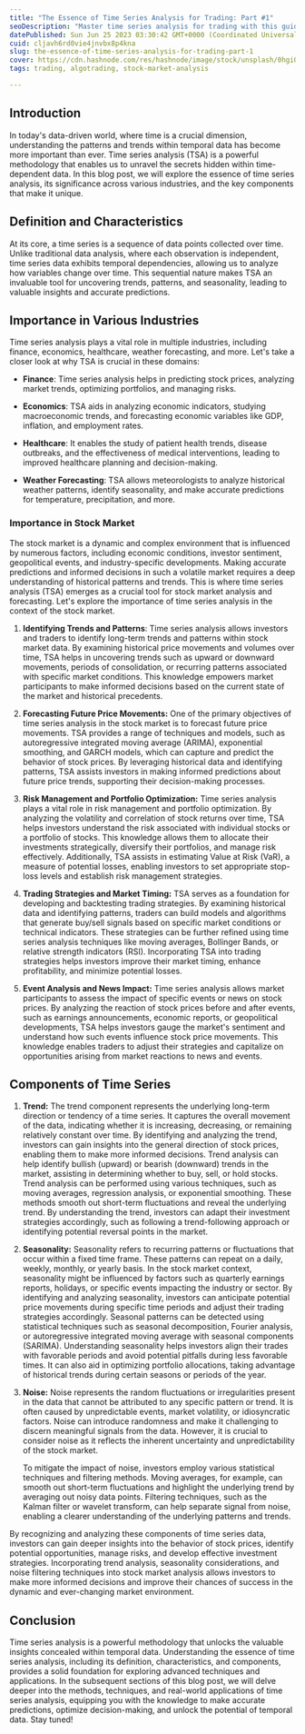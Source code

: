 ```yaml
---
title: "The Essence of Time Series Analysis for Trading: Part #1"
seoDescription: "Master time series analysis for trading with this guide, examining trends, patterns, and seasonality to optimize decisions and manage risk"
datePublished: Sun Jun 25 2023 03:30:42 GMT+0000 (Coordinated Universal Time)
cuid: cljavh6rd0vie4jnvbx8p4kna
slug: the-essence-of-time-series-analysis-for-trading-part-1
cover: https://cdn.hashnode.com/res/hashnode/image/stock/unsplash/0hgiQQEi4ic/upload/8ba124b5138737485386392df15ef6b7.jpeg
tags: trading, algotrading, stock-market-analysis

---
```


## Introduction

In today's data-driven world, where time is a crucial dimension, understanding the patterns and trends within temporal data has become more important than ever. Time series analysis (TSA) is a powerful methodology that enables us to unravel the secrets hidden within time-dependent data. In this blog post, we will explore the essence of time series analysis, its significance across various industries, and the key components that make it unique.

## Definition and Characteristics

At its core, a time series is a sequence of data points collected over time. Unlike traditional data analysis, where each observation is independent, time series data exhibits temporal dependencies, allowing us to analyze how variables change over time. This sequential nature makes TSA an invaluable tool for uncovering trends, patterns, and seasonality, leading to valuable insights and accurate predictions.

## Importance in Various Industries

Time series analysis plays a vital role in multiple industries, including finance, economics, healthcare, weather forecasting, and more. Let's take a closer look at why TSA is crucial in these domains:

* **Finance**: Time series analysis helps in predicting stock prices, analyzing market trends, optimizing portfolios, and managing risks.
    
* **Economics**: TSA aids in analyzing economic indicators, studying macroeconomic trends, and forecasting economic variables like GDP, inflation, and employment rates.
    
* **Healthcare**: It enables the study of patient health trends, disease outbreaks, and the effectiveness of medical interventions, leading to improved healthcare planning and decision-making.
    
* **Weather Forecasting**: TSA allows meteorologists to analyze historical weather patterns, identify seasonality, and make accurate predictions for temperature, precipitation, and more.
    

### Importance in Stock Market

The stock market is a dynamic and complex environment that is influenced by numerous factors, including economic conditions, investor sentiment, geopolitical events, and industry-specific developments. Making accurate predictions and informed decisions in such a volatile market requires a deep understanding of historical patterns and trends. This is where time series analysis (TSA) emerges as a crucial tool for stock market analysis and forecasting. Let's explore the importance of time series analysis in the context of the stock market.

1. **Identifying Trends and Patterns**: Time series analysis allows investors and traders to identify long-term trends and patterns within stock market data. By examining historical price movements and volumes over time, TSA helps in uncovering trends such as upward or downward movements, periods of consolidation, or recurring patterns associated with specific market conditions. This knowledge empowers market participants to make informed decisions based on the current state of the market and historical precedents.
    
2. **Forecasting Future Price Movements:** One of the primary objectives of time series analysis in the stock market is to forecast future price movements. TSA provides a range of techniques and models, such as autoregressive integrated moving average (ARIMA), exponential smoothing, and GARCH models, which can capture and predict the behavior of stock prices. By leveraging historical data and identifying patterns, TSA assists investors in making informed predictions about future price trends, supporting their decision-making processes.
    
3. **Risk Management and Portfolio Optimization:** Time series analysis plays a vital role in risk management and portfolio optimization. By analyzing the volatility and correlation of stock returns over time, TSA helps investors understand the risk associated with individual stocks or a portfolio of stocks. This knowledge allows them to allocate their investments strategically, diversify their portfolios, and manage risk effectively. Additionally, TSA assists in estimating Value at Risk (VaR), a measure of potential losses, enabling investors to set appropriate stop-loss levels and establish risk management strategies.
    
4. **Trading Strategies and Market Timing:** TSA serves as a foundation for developing and backtesting trading strategies. By examining historical data and identifying patterns, traders can build models and algorithms that generate buy/sell signals based on specific market conditions or technical indicators. These strategies can be further refined using time series analysis techniques like moving averages, Bollinger Bands, or relative strength indicators (RSI). Incorporating TSA into trading strategies helps investors improve their market timing, enhance profitability, and minimize potential losses.
    
5. **Event Analysis and News Impact:** Time series analysis allows market participants to assess the impact of specific events or news on stock prices. By analyzing the reaction of stock prices before and after events, such as earnings announcements, economic reports, or geopolitical developments, TSA helps investors gauge the market's sentiment and understand how such events influence stock price movements. This knowledge enables traders to adjust their strategies and capitalize on opportunities arising from market reactions to news and events.
    

## Components of Time Series

1. **Trend:** The trend component represents the underlying long-term direction or tendency of a time series. It captures the overall movement of the data, indicating whether it is increasing, decreasing, or remaining relatively constant over time. By identifying and analyzing the trend, investors can gain insights into the general direction of stock prices, enabling them to make more informed decisions. Trend analysis can help identify bullish (upward) or bearish (downward) trends in the market, assisting in determining whether to buy, sell, or hold stocks. Trend analysis can be performed using various techniques, such as moving averages, regression analysis, or exponential smoothing. These methods smooth out short-term fluctuations and reveal the underlying trend. By understanding the trend, investors can adapt their investment strategies accordingly, such as following a trend-following approach or identifying potential reversal points in the market.
    
2. **Seasonality:** Seasonality refers to recurring patterns or fluctuations that occur within a fixed time frame. These patterns can repeat on a daily, weekly, monthly, or yearly basis. In the stock market context, seasonality might be influenced by factors such as quarterly earnings reports, holidays, or specific events impacting the industry or sector. By identifying and analyzing seasonality, investors can anticipate potential price movements during specific time periods and adjust their trading strategies accordingly. Seasonal patterns can be detected using statistical techniques such as seasonal decomposition, Fourier analysis, or autoregressive integrated moving average with seasonal components (SARIMA). Understanding seasonality helps investors align their trades with favorable periods and avoid potential pitfalls during less favorable times. It can also aid in optimizing portfolio allocations, taking advantage of historical trends during certain seasons or periods of the year.
    
3. **Noise:** Noise represents the random fluctuations or irregularities present in the data that cannot be attributed to any specific pattern or trend. It is often caused by unpredictable events, market volatility, or idiosyncratic factors. Noise can introduce randomness and make it challenging to discern meaningful signals from the data. However, it is crucial to consider noise as it reflects the inherent uncertainty and unpredictability of the stock market.
    
    To mitigate the impact of noise, investors employ various statistical techniques and filtering methods. Moving averages, for example, can smooth out short-term fluctuations and highlight the underlying trend by averaging out noisy data points. Filtering techniques, such as the Kalman filter or wavelet transform, can help separate signal from noise, enabling a clearer understanding of the underlying patterns and trends.
    

By recognizing and analyzing these components of time series data, investors can gain deeper insights into the behavior of stock prices, identify potential opportunities, manage risks, and develop effective investment strategies. Incorporating trend analysis, seasonality considerations, and noise filtering techniques into stock market analysis allows investors to make more informed decisions and improve their chances of success in the dynamic and ever-changing market environment.

## Conclusion

Time series analysis is a powerful methodology that unlocks the valuable insights concealed within temporal data. Understanding the essence of time series analysis, including its definition, characteristics, and components, provides a solid foundation for exploring advanced techniques and applications. In the subsequent sections of this blog post, we will delve deeper into the methods, techniques, and real-world applications of time series analysis, equipping you with the knowledge to make accurate predictions, optimize decision-making, and unlock the potential of temporal data. Stay tuned!